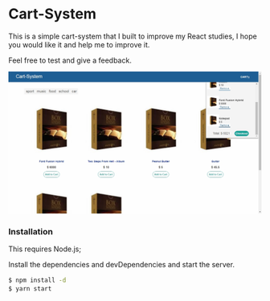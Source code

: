 # Cart-System

This is a simple cart-system that I built to improve my React studies, I hope you would like it and help me to improve it.

Feel free to test and give a feedback.

![Cart-System-Example](https://github.com/guilherme-borba/cart-system/blob/master/readme-img.jpg)

### Installation

This requires Node.js;

Install the dependencies and devDependencies and start the server.

```sh
$ npm install -d
$ yarn start
```

